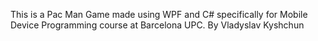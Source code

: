 This is a Pac Man Game made using WPF and C# specifically for Mobile Device Programming course at Barcelona UPC.
By Vladyslav Kyshchun
